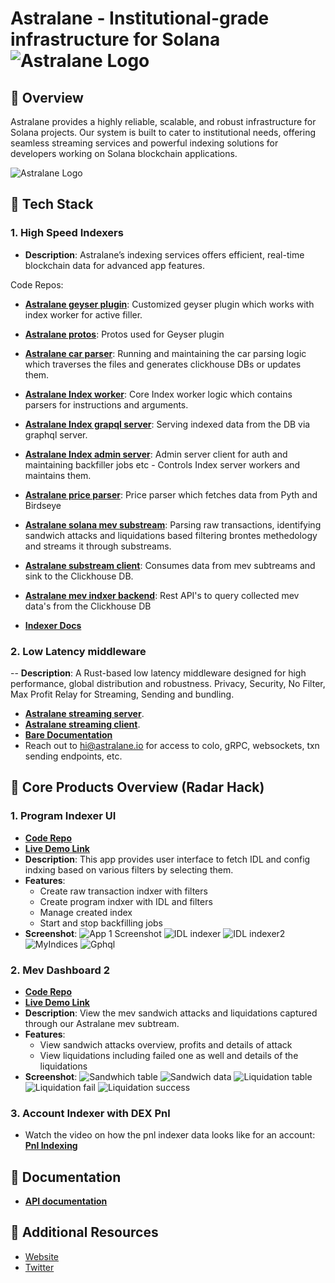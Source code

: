 # **Astralane - Institutional-grade infrastructure for Solana** ![Astralane Logo](./logo.png)


## 🚀 Overview

Astralane provides a highly reliable, scalable, and robust infrastructure for Solana projects. Our system is built to cater to institutional needs, offering seamless streaming services and powerful indexing solutions for developers working on Solana blockchain applications.

![Astralane Logo](./screenshots/astralane-architecture.jpeg)

## 📂 Tech Stack

### 1. **High Speed Indexers**
- **Description**: Astralane’s indexing services offers efficient, real-time blockchain data for advanced app features.

Code Repos:
- [**Astralane geyser plugin**](https://github.com/Astralane/astralane-geyser-plugin): Customized geyser plugin which works with index worker for active filler.
- [**Astralane protos**](https://github.com/Astralane/astralane-protos): Protos used for Geyser plugin 
- [**Astralane car parser**](https://github.com/Astralane/astralane-car-parser): Running and maintaining the car parsing logic which traverses the files and generates clickhouse DBs or updates them.
- [**Astralane Index worker**](https://github.com/Astralane/astralane-index-worker): Core Index worker logic which contains parsers for instructions and arguments.
- [**Astralane Index grapql server**](https://github.com/Astralane/astralane-index-graphql-server): Serving indexed data from the DB via graphql server.
- [**Astralane Index admin server**](https://github.com/Astralane/astralane-admin-server-js): Admin server client for auth and maintaining backfiller jobs etc - Controls Index server workers and maintains them.
- [**Astralane price parser**](https://github.com/Astralane/astralane-price-parser): Price parser which fetches data from Pyth and Birdseye
- [**Astralane solana mev substream**](https://github.com/Astralane/solana-mev-substream): Parsing raw transactions, identifying sandwich attacks and liquidations based filtering brontes methedology and streams it through substreams.
- [**Astralane substream client**](https://github.com/Astralane/substream-client): Consumes data from mev subtreams and sink to the Clickhouse DB.
- [**Astralane mev indxer backend**](https://github.com/Astralane/mev-indexer-be): Rest API's to query collected mev data's from the Clickhouse DB

- [**Indexer Docs**](https://www.notion.so/audacelabs/Astralane-Indexer-Public-Docs-d506444ec9c24c3086e740743cda5df6)


### 2. **Low Latency middleware**
-- **Description**: A Rust-based low latency middleware designed for high performance, global distribution and robustness. Privacy, Security, No Filter, Max Profit Relay for Streaming, Sending and bundling. 
- [**Astralane streaming server**](https://github.com/Astralane/astralane-streaming-server).
- [**Astralane streaming client**](https://github.com/Astralane/substream-client).
- [**Bare Documentation**](https://audacelabs.notion.site/Astralane-Low-Latency-Data-Streams-bcb94914ab45467abe9f5d31405f2379)
- Reach out to hi@astralane.io for access to colo, gRPC, websockets, txn sending endpoints, etc.


## 📱 Core Products Overview (Radar Hack)

### 1. **Program Indexer UI**
 - [**Code Repo**](https://github.com/Astralane/astralane-streaming-fe)
 - [**Live Demo Link**](https://a4.astralane.io/) 
- **Description**: This app provides user interface to fetch IDL and config indxing based on various filters by selecting them.
- **Features**:
  - Create raw transaction indxer with filters
  - Create program indxer with IDL and filters
  - Manage created index
  - Start and stop backfilling jobs
- **Screenshot**:
  ![App 1 Screenshot](./screenshots/program-indexer-1.png)
  ![IDL indexer](./screenshots/idl-indexer-1.png)
  ![IDL indexer2](./screenshots/idl-indexer-2.png)
  ![MyIndices](./screenshots/my-index.png)
  ![Gphql](./screenshots/gpqhl.png)


### 2. **Mev Dashboard 2**
 - [**Code Repo**](https://github.com/Astralane/mev-indexer-ui)
 - [**Live Demo Link**](https://a4.astralane.io/mev) 
- **Description**: View the mev sandwich attacks and liquidations captured through our Astralane mev subtream.
- **Features**:
  - View sandwich attacks overview, profits and details of attack
  - View liquidations including failed one as well and details of the liquidations
- **Screenshot**:
  ![Sandwhich table](./screenshots/sandwiches_table.png)
  ![Sandwich data](./screenshots/sandwich_data.png)
  ![Liquidation table](./screenshots/liquidation_table.png)
  ![Liquidation fail](./screenshots/liquidation_fail.png)
  ![Liquidation success](./screenshots/liquidation_success.png)

### 3. **Account Indexer with DEX Pnl**
- Watch the video on how the pnl indexer data looks like for an account: [**Pnl Indexing**](https://drive.google.com/file/d/1xJ82ZDAxBcRbUWk-oGq0iulj6VHm3BS1/view)

## 📄 Documentation
- [**API documentation**](http://198.244.253.172:3002/api-docs)

## 🔗 Additional Resources
- [Website](https://www.astralane.io/)
- [Twitter](https://x.com/Astralaneio)

